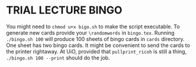 # TRIAL LECTURE BINGO

You might need to `chmod u+x bigo.sh` to make the script executable. To
generate new cards provide your `\randomwords` in `bingo.tex`. Running
`./bingo.sh 100` will produce 100 sheets of bingo cards in `cards` directory.
One sheet has two bingo cards. It might be convenient to send the cards
to the printer rightaway. At UiO, provided that `pullprint_ricoh` is still
a thing, `./bingo.sh 100 --print` should do the job.

